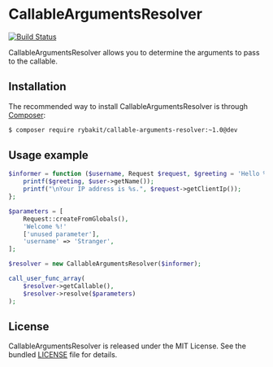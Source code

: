 CallableArgumentsResolver
=========================
[![Build Status](https://secure.travis-ci.org/rybakit/callable-arguments-resolver.png?branch=master)](http://travis-ci.org/rybakit/callable-arguments-resolver)

CallableArgumentsResolver allows you to determine the arguments to pass to the callable.


## Installation

The recommended way to install CallableArgumentsResolver is through [Composer](http://getcomposer.org):

```sh
$ composer require rybakit/callable-arguments-resolver:~1.0@dev
```


## Usage example

```php
$informer = function ($username, Request $request, $greeting = 'Hello %s!') {
    printf($greeting, $user->getName());
    printf("\nYour IP address is %s.", $request->getClientIp());
};

$parameters = [
    Request::createFromGlobals(),
    'Welcome %!'
    ['unused parameter'],
    'username' => 'Stranger',
];

$resolver = new CallableArgumentsResolver($informer);

call_user_func_array(
    $resolver->getCallable(),
    $resolver->resolve($parameters)
);
```


## License

CallableArgumentsResolver is released under the MIT License. See the bundled [LICENSE](LICENSE) file for details.
